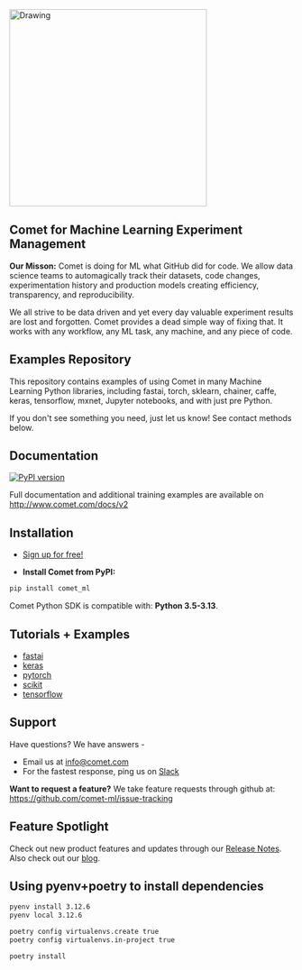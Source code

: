 <img src="https://www.comet.com/images/logo_comet_light.png" width="350" alt="Drawing" style="width: 350px;"/>

## Comet for Machine Learning Experiment Management
**Our Misson:** Comet is doing for ML what GitHub did for code. We allow data science teams to automagically track their datasets, code changes, experimentation history and production models creating efficiency, transparency, and reproducibility. 

We all strive to be data driven and yet every day valuable experiment results are lost and forgotten. Comet provides a dead simple way of fixing that. It works with any workflow, any ML task, any machine, and any piece of code.

## Examples Repository

This repository contains examples of using Comet in many Machine Learning Python libraries, including fastai, torch, sklearn, chainer, caffe, keras, tensorflow, mxnet, Jupyter notebooks, and with just pre Python.

If you don't see something you need, just let us know! See contact methods below.

## Documentation
[![PyPI version](https://badge.fury.io/py/comet-ml.svg)](https://badge.fury.io/py/comet-ml)

Full documentation and additional training examples are available on http://www.comet.com/docs/v2

## Installation

- [Sign up for free!](https://www.comet.com/signup)

- **Install Comet from PyPI:**

```sh
pip install comet_ml
```
Comet Python SDK is compatible with: __Python 3.5-3.13__.

## Tutorials + Examples

- [fastai](https://github.com/comet-ml/comet-examples/tree/master/integrations/model-training/fastai/)
- [keras](https://github.com/comet-ml/comet-examples/tree/master/keras)
- [pytorch](https://github.com/comet-ml/comet-examples/tree/master/pytorch)
- [scikit](https://github.com/comet-ml/comet-examples/tree/master/integrations/model-training/scikit-learn)
- [tensorflow](https://github.com/comet-ml/comet-examples/tree/master/tensorflow)

## Support 
Have questions? We have answers - 
- Email us at <info@comet.com>
- For the fastest response, ping us on [Slack](https://chat.comet.com/)

**Want to request a feature?** 
We take feature requests through github at: https://github.com/comet-ml/issue-tracking

## Feature Spotlight
Check out new product features and updates through our [Release Notes](https://www.comet.com/docs/v2/api-and-sdk/python-sdk/releases/). Also check out our [blog](https://www.comet.com/site/blog/).

## Using pyenv+poetry to install dependencies

```sh
pyenv install 3.12.6
pyenv local 3.12.6

poetry config virtualenvs.create true
poetry config virtualenvs.in-project true

poetry install
```
